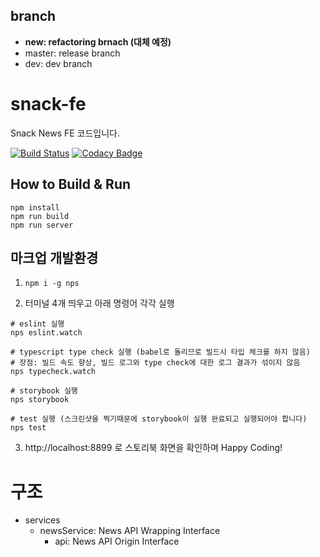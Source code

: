 ## branch
- **new: refactoring brnach (대체 예정)**
- master: release branch
- dev: dev branch

# snack-fe 

Snack News FE 코드입니다.

[![Build Status](https://travis-ci.org/snack-news/Snack-FE.svg?branch=master)](https://travis-ci.org/snack-news/Snack-FE)
[![Codacy Badge](https://api.codacy.com/project/badge/Grade/8cb79631f47a47f48e85081d59fef73f)](https://www.codacy.com/manual/vomvoru/Snack-FE?utm_source=github.com&amp;utm_medium=referral&amp;utm_content=snack-news/Snack-FE&amp;utm_campaign=Badge_Grade)

## How to Build & Run
```
npm install
npm run build
npm run server
```

## 마크업 개발환경
1. `npm i -g nps`

2. 터미널 4개 띄우고 아래 명령어 각각 실행

```
# eslint 실행
nps eslint.watch

# typescript type check 실행 (babel로 돌리므로 빌드시 타입 체크를 하지 않음)
# 장점: 빌드 속도 향상, 빌드 로그와 type check에 대한 로그 결과가 섞이지 않음
nps typecheck.watch

# storybook 실행
nps storybook

# test 실행 (스크린샷을 찍기때문에 storybook이 실행 완료되고 실행되어야 합니다)
nps test
```

3. http://localhost:8899 로 스토리북 화면을 확인하며 Happy Coding!

# 구조
- services
  - newsService: News API Wrapping Interface
    - api: News API Origin Interface
    
